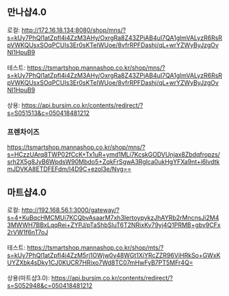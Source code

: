 
## 만나샵4.0
로컬:
http://172.16.18.134:8080/shop/mns/?s=kUy7PhQl1atZpfl4i4ZzM3AHy/OxrgRa8Z43ZPjAB4uI7QA1glmVALyzR6RsRpVWKQUsxSOqPCUIs3Er0sKTeIWUoe/8vfrRPFDashj/qL+wrYZWyByJzgOvNI1HpuB9
<br><br>
테스트:
https://tsmartshop.mannashop.co.kr/shop/mns/?s=kUy7PhQl1atZpfl4i4ZzM3AHy/OxrgRa8Z43ZPjAB4uI7QA1glmVALyzR6RsRpVWKQUsxSOqPCUIs3Er0sKTeIWUoe/8vfrRPFDashj/qL+wrYZWyByJzgOvNI1HpuB9<br><br>
상용:
https://api.bursim.co.kr/contents/redirect/?s=S051513&c=050418481212

### 프렌차이즈
https://tsmartshop.mannashop.co.kr/shop/mns/?s=HCzzUArq8TWP02fCcK+Tx1uR+ymd1MLi7KcskGODVUnjax8Zbdqfropzs/srh2X5g8JyB6WpdsW90Mbdo5+ZqkFrSgwA3Rglca0ukHgYFXa9nt+i6lvdtkmJDVKA8ETDFEFdm/I4D9C+ezol3e/Nvg==


## 마트샵4.0
로컬:
http://192.168.56.1:3000/gateway/?s=4+KuBqcHMCMUi7KCQbvAsaarM7xh3IertoypykzJhAYRb2rMncnsJi2M43MWWH7BBxLqqRei+ZYPJ/pTaShbSluT6T2NRixKv79yj4Q1PRMB+gby9CFx2rVW1f6nT7oJ
<br><br>
테스트:
https://tsmartshop.mannashop.co.kr/shop/mts/?s=kUy7PhQl1atZpfl4i4ZzM5rj1OWjw0y48WGt1XiYRcZZR96ViHRkSo+GWxKUYZXbk4sDky1CJ0KUCR7HRixo7Wd8TC07mHwFyB7PT5MFr4Q=
<br><br>
상용(마트샵3.0):
https://api.bursim.co.kr/contents/redirect/?s=S052948&c=050418481212
